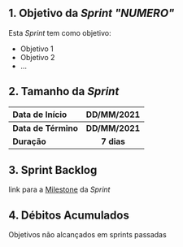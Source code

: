 ## 1. Objetivo da _Sprint "NUMERO"_

<p align="justify">Esta <i>Sprint</i> tem como objetivo:</p>

- Objetivo 1
- Objetivo 2
- ...

## 2. Tamanho da _Sprint_

| Data de Início | DD/MM/2021 |
|:--|:--:|
| **Data de Término** | **DD/MM/2021** |
| **Duração** | **7 dias** |


## 3. Sprint Backlog

link para a [Milestone](https://github.com/fga-eps-mds/MDS-2020-2-G3/milestones/"numero+1") da _Sprint_


## 4. Débitos Acumulados

Objetivos não alcançados em sprints passadas